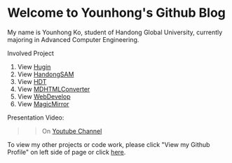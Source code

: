 # Welcome to Younhong's Github Blog

My name is Younhong Ko, student of Handong Global University, currently majoring in Advanced Computer Engineering.

Involved Project
1. View [Hugin](https://younhong.github.io/hugin.github.io/)
2. View [HandongSAM](https://younhong.github.io/HandongSAM_Project/)
3. View [HDT](https://younhong.github.io/HDT/)
4. View [MDHTMLConverter](https://younhong.github.io/MDHTMLConverter/)
5. View [WebDevelop](https://younhong.github.io/Web_Service/)
6. View [MagicMirror](https://github.com/Younhong/Magic_Mirror/blob/master/README.md)

Presentation Video:   
>> On [Youtube Channel](https://www.youtube.com/channel/UCRhEP848OdDY7u5qnvKCqNQ)

To view my other projects or code work, please click "View my Github Profile" on left side of page or click [here](https://github.com/Younhong).
